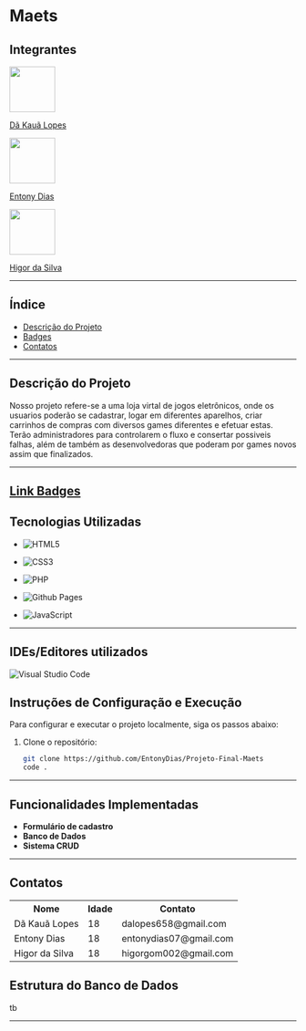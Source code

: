 # Maets

## Integrantes

<img src="https://github.com/Dakaua.png" width="80" height="80">

[Dã Kauã Lopes](https://github.com/Dakaua)

<img src="https://github.com/EntonyDias.png" width="80" height="80">

[Entony Dias](https://github.com/EntonyDias)

<img src="https://github.com/HigorLegal.png" width="80" height="80">

[Higor da Silva](https://github.com/HigorLegal)

---

## Índice
- [Descrição do Projeto](#descrição-do-projeto)
- [Badges](#badges)
- [Contatos](#Contatos)
---

## Descrição do Projeto
Nosso projeto refere-se a uma loja virtal de jogos eletrônicos, onde os usuarios poderão se cadastrar, logar em diferentes aparelhos, criar carrinhos de compras com diversos games diferentes e efetuar estas. Terão administradores para controlarem o fluxo e consertar possiveis falhas, além de também as desenvolvedoras que poderam por games novos assim que finalizados.

---

<!-- Link para pagina da badges -->
[Link Badges](https://ileriayo.github.io/markdown-badges/)
---

## Tecnologias Utilizadas
<!-- Badge HTML5 -->
- ![HTML5](https://img.shields.io/badge/html5-%23E34F26.svg?style=for-the-badge&logo=html5&logoColor=white)
<!-- Badge CSS3 -->
- ![CSS3](https://img.shields.io/badge/css3-%231572B6.svg?style=for-the-badge&logo=css3&logoColor=white)
<!-- Badge PHP 8.0 -->
- ![PHP](https://img.shields.io/badge/php-%23777BB4.svg?style=for-the-badge&logo=php&logoColor=white)
<!-- Badge GitHub Pages -->
- ![Github Pages](https://img.shields.io/badge/github%20pages-121013?style=for-the-badge&logo=github&logoColor=white)
<!-- Badge ChatGpt -->
- ![JavaScript](https://img.shields.io/badge/JavaScript-grey?style=for-the-badge&logo=javascript)
---

## IDEs/Editores utilizados
<!-- Badge Visual Studio Code -->
![Visual Studio Code](https://img.shields.io/badge/Visual%20Studio%20Code-0078d7.svg?style=for-the-badge&logo=visual-studio-code&logoColor=white)

## Instruções de Configuração e Execução
Para configurar e executar o projeto localmente, siga os passos abaixo:

1. Clone o repositório:
    ```bash
    git clone https://github.com/EntonyDias/Projeto-Final-Maets
    code .

---

## Funcionalidades Implementadas
- **Formulário de cadastro**
- **Banco de Dados**
- **Sistema CRUD**

---

## Contatos

<table>
  <tr>
    <th>Nome</th>
    <th>Idade</th>
    <th>Contato</th>
  </tr>
  <tr>
    <td>Dã Kauã Lopes</td>
    <td>18</td>
    <td>dalopes658@gmail.com</td>
  </tr>
  <tr>
    <td>Entony Dias</td>
    <td>18</td>
    <td>entonydias07@gmail.com</td>
  </tr>
  <tr>
    <td>Higor da Silva</td>
    <td>18</td>
    <td>higorgom002@gmail.com</td>
  </tr>
</table>

## Estrutura do Banco de Dados
tb

---
